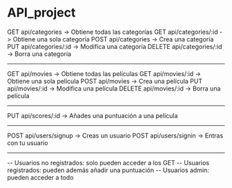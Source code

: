 # API_project

GET api/categories -> Obtiene todas las categorías
GET api/categories/:id -> Obtiene una sola categoría 
POST api/categories -> Crea una categoría
PUT api/categories/:id -> Modifica una categoría
DELETE api/categories/:id -> Borra una categoría

----------------------------------------------------

GET api/movies -> Obtiene todas las películas
GET api/movies/:id -> Obtiene una sola película 
POST api/movies -> Crea una película
PUT api/movies/:id -> Modifica una película
DELETE api/movies/:id -> Borra una película

----------------------------------------------------

PUT api/scores/:id -> Añades una puntuación a una película

----------------------------------------------------

POST api/users/signup -> Creas un usuario
POST api/users/signin -> Entras con tu usuario

**************************************************

-- Usuarios no registrados: solo pueden acceder a los GET
-- Usuarios registrados: pueden además añadir una puntuación
-- Usuarios admin: pueden acceder a todo